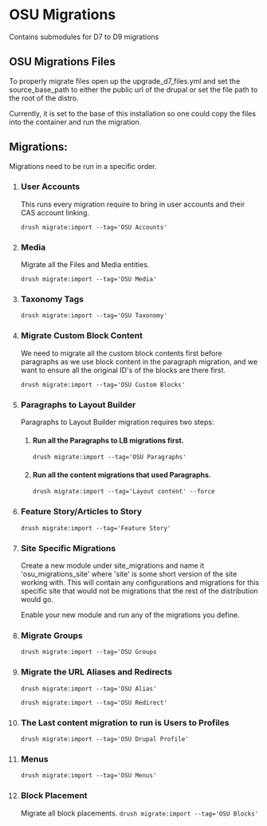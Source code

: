 # OSU Migrations

Contains submodules for D7 to D9 migrations

## OSU Migrations Files

To properly migrate files open up the upgrade_d7_files.yml and set the source_base_path to either the public url of the
drupal or set the file path to the root of the distro.

Currently, it is set to the base of this installation so one could copy the files into the container and run the
migration.

## Migrations:

Migrations need to be run in a specific order.

1. ### User Accounts

   This runs every migration require to bring in user accounts and their CAS account linking.

   `drush migrate:import --tag='OSU Accounts'`

2. ### Media
   Migrate all the Files and Media entities.

   `drush migrate:import --tag='OSU Media'`

3. ### Taxonomy Tags
   `drush migrate:import --tag='OSU Taxonomy'`

4. ### Migrate Custom Block Content
   We need to migrate all the custom block contents first before paragraphs as we use block content in the paragraph
   migration, and we want to ensure all the original ID's of the blocks are there first.

   `drush migrate:import --tag='OSU Custom Blocks'`
5. ### Paragraphs to Layout Builder
   Paragraphs to Layout Builder migration requires two steps:

    1. #### Run all the Paragraphs to LB migrations first.
       `drush migrate:import --tag='OSU Paragraphs'`

    2. #### Run all the content migrations that used Paragraphs.
       `drush migrate:import --tag='Layout content' --force`

6. ### Feature Story/Articles to Story
   `drush migrate:import --tag='Feature Story'`

7. ### Site Specific Migrations
   Create a new module under site_migrations and name it 'osu_migrations_site' where 'site' is some short version of the
   site working with. This will contain any configurations and migrations for this specific site that would not be
   migrations that the rest of the distribution would go.

   Enable your new module and run any of the migrations you define.
8. ### Migrate Groups
   `drush migrate:import --tag='OSU Groups`

9. ### Migrate the URL Aliases and Redirects
   `drush migrate:import --tag='OSU Alias'`

   `drush migrate:import --tag='OSU Redirect'`

10. ### The Last content migration to run is Users to Profiles
    `drush migrate:import --tag='OSU Drupal Profile'`

11. ### Menus
    `drush migrate:import --tag='OSU Menus'`

12. ### Block Placement
    Migrate all block placements.
    `drush migrate:import --tag='OSU Blocks'`

